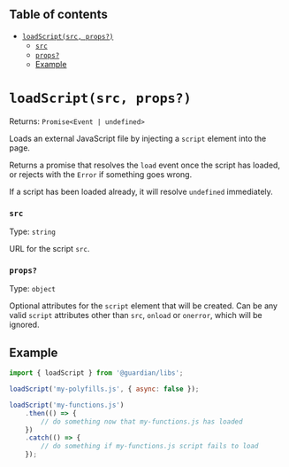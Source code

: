 <!-- START doctoc generated TOC please keep comment here to allow auto update -->
<!-- DON'T EDIT THIS SECTION, INSTEAD RE-RUN doctoc TO UPDATE -->
## Table of contents

- [`loadScript(src, props?)`](#loadscriptsrc-props)
    - [`src`](#src)
    - [`props?`](#props)
  - [Example](#example)

<!-- END doctoc generated TOC please keep comment here to allow auto update -->

# `loadScript(src, props?)`

Returns: `Promise<Event | undefined>`

Loads an external JavaScript file by injecting a `script` element into the page.

Returns a promise that resolves the `load` event once the script has loaded, or rejects with the `Error` if something goes wrong.

If a script has been loaded already, it will resolve `undefined` immediately.

### `src`

Type: `string`

URL for the script `src`.

### `props?`

Type: `object`

Optional attributes for the `script` element that will be created. Can be any valid `script` attributes other than `src`, `onload` or `onerror`, which will be ignored.

## Example

```js
import { loadScript } from '@guardian/libs';

loadScript('my-polyfills.js', { async: false });

loadScript('my-functions.js')
    .then(() => {
        // do something now that my-functions.js has loaded
    })
    .catch(() => {
        // do something if my-functions.js script fails to load
    });
```

